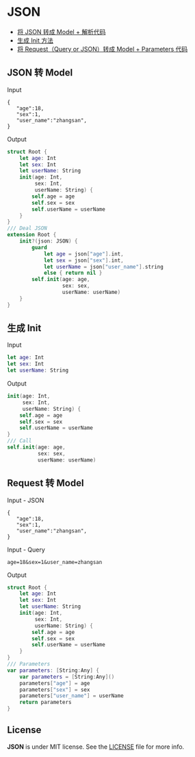 # JSON

- [将 JSON 转成 Model + 解析代码](#JSON-转-Model)
- [生成 Init 方法](#生成-Init)
- [将 Request（Query or JSON）转成 Model + Parameters 代码](#Request-转-Model)



## JSON 转 Model

Input

```
{
   "age":18,
   "sex":1,
   "user_name":"zhangsan",
}
```

Output

```swift
struct Root {
    let age: Int
    let sex: Int
    let userName: String
    init(age: Int,
         sex: Int,
         userName: String) {
        self.age = age
        self.sex = sex
        self.userName = userName
    }
}
/// Deal JSON
extension Root {
    init?(json: JSON) {
        guard
            let age = json["age"].int,
            let sex = json["sex"].int,
            let userName = json["user_name"].string
            else { return nil }
        self.init(age: age,
                  sex: sex,
                  userName: userName)
    }
}

```



## 生成 Init

Input

```swift
let age: Int
let sex: Int
let userName: String
```

Output

```swift
init(age: Int,
     sex: Int,
     userName: String) {
    self.age = age
    self.sex = sex
    self.userName = userName
}
/// Call
self.init(age: age,
          sex: sex,
          userName: userName)
```



## Request 转 Model

Input - JSON

```
{
   "age":18,
   "sex":1,
   "user_name":"zhangsan",
}
```

Input - Query

```
age=18&sex=1&user_name=zhangsan
```

Output

```swift
struct Root {
    let age: Int
    let sex: Int
    let userName: String
    init(age: Int,
         sex: Int,
         userName: String) {
        self.age = age
        self.sex = sex
        self.userName = userName
    }
}
/// Parameters
var parameters: [String:Any] {
    var parameters = [String:Any]()
    parameters["age"] = age
    parameters["sex"] = sex
    parameters["user_name"] = userName
    return parameters
}
```



## License

**JSON** is under MIT license. See the [LICENSE](LICENSE) file for more info.
